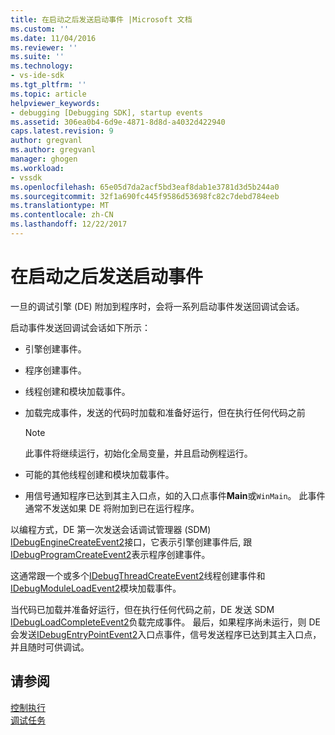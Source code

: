 ```yaml
---
title: 在启动之后发送启动事件 |Microsoft 文档
ms.custom: ''
ms.date: 11/04/2016
ms.reviewer: ''
ms.suite: ''
ms.technology:
- vs-ide-sdk
ms.tgt_pltfrm: ''
ms.topic: article
helpviewer_keywords:
- debugging [Debugging SDK], startup events
ms.assetid: 306ea0b4-6d9e-4871-8d8d-a4032d422940
caps.latest.revision: 9
author: gregvanl
ms.author: gregvanl
manager: ghogen
ms.workload:
- vssdk
ms.openlocfilehash: 65e05d7da2acf5bd3eaf8dab1e3781d3d5b244a0
ms.sourcegitcommit: 32f1a690fc445f9586d53698fc82c7debd784eeb
ms.translationtype: MT
ms.contentlocale: zh-CN
ms.lasthandoff: 12/22/2017
---
```

# <a name="sending-startup-events-after-a-launch"></a>在启动之后发送启动事件
一旦的调试引擎 (DE) 附加到程序时，会将一系列启动事件发送回调试会话。  
  
 启动事件发送回调试会话如下所示：  
  
-   引擎创建事件。  
  
-   程序创建事件。  
  
-   线程创建和模块加载事件。  
  
-   加载完成事件，发送的代码时加载和准备好运行，但在执行任何代码之前  
  
    > [!NOTE]
    >  此事件将继续运行，初始化全局变量，并且启动例程运行。  
  
-   可能的其他线程创建和模块加载事件。  
  
-   用信号通知程序已达到其主入口点，如的入口点事件**Main**或`WinMain`。 此事件通常不发送如果 DE 将附加到已在运行程序。  
  
 以编程方式，DE 第一次发送会话调试管理器 (SDM) [IDebugEngineCreateEvent2](../../extensibility/debugger/reference/idebugenginecreateevent2.md)接口，它表示引擎创建事件后, 跟[IDebugProgramCreateEvent2](../../extensibility/debugger/reference/idebugprogramcreateevent2.md)表示程序创建事件。  
  
 这通常跟一个或多个[IDebugThreadCreateEvent2](../../extensibility/debugger/reference/idebugthreadcreateevent2.md)线程创建事件和[IDebugModuleLoadEvent2](../../extensibility/debugger/reference/idebugmoduleloadevent2.md)模块加载事件。  
  
 当代码已加载并准备好运行，但在执行任何代码之前，DE 发送 SDM [IDebugLoadCompleteEvent2](../../extensibility/debugger/reference/idebugloadcompleteevent2.md)负载完成事件。 最后，如果程序尚未运行，则 DE 会发送[IDebugEntryPointEvent2](../../extensibility/debugger/reference/idebugentrypointevent2.md)入口点事件，信号发送程序已达到其主入口点，并且随时可供调试。  
  
## <a name="see-also"></a>请参阅  
 [控制执行](../../extensibility/debugger/control-of-execution.md)   
 [调试任务](../../extensibility/debugger/debugging-tasks.md)